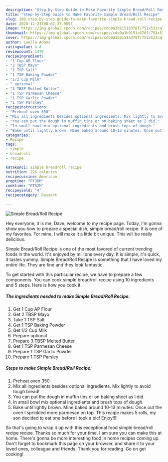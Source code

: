 ```yaml
---
description: "Step-by-Step Guide to Make Favorite Simple Bread/Roll Recipe"
title: "Step-by-Step Guide to Make Favorite Simple Bread/Roll Recipe"
slug: 108-step-by-step-guide-to-make-favorite-simple-bread-roll-recipe
date: 2020-12-23T08:07:37.959Z
image: https://img-global.cpcdn.com/recipes/cdb0a1b9151a378f/751x532cq70/simple-breadroll-recipe-recipe-main-photo.jpg
thumbnail: https://img-global.cpcdn.com/recipes/cdb0a1b9151a378f/751x532cq70/simple-breadroll-recipe-recipe-main-photo.jpg
cover: https://img-global.cpcdn.com/recipes/cdb0a1b9151a378f/751x532cq70/simple-breadroll-recipe-recipe-main-photo.jpg
author: Luella Adams
ratingvalue: 4.8
reviewcount: 1470
recipeingredient:
- "1 Cup AP Flour"
- "2 TBSP Mayo"
- "1 TSP Salt"
- "1 TSP Baking Powder"
- "1/2 Cup Milk"
- " optional"
- "3 TBSP Melted Butter"
- "1 TSP Parmesan Cheese"
- "1 TSP Garlic Powder"
- "1 TSP Parsley"
recipeinstructions:
- "Preheat oven 350"
- "Mix all ingredients besides optional ingredients. Mix lightly to avoid tough bread!"
- "You can put the dough in muffin tins or on baking sheet as I did."
- "In small bowl mix optional ingredients and brush tops of dough."
- "Bake until lightly brown. Mine baked around 10-13 minutes. Once out the oven I sprinkled more parmesan on top. This recipe makes 5 rolls, my son decided to eat one before I took a pic! Enjoy!!!!"
categories:
- Recipe
tags:
- simple
- breadroll
- recipe

katakunci: simple breadroll recipe 
nutrition: 226 calories
recipecuisine: American
preptime: "PT38M"
cooktime: "PT52M"
recipeyield: "4"
recipecategory: Dessert

---
```



![Simple Bread/Roll Recipe](https://img-global.cpcdn.com/recipes/cdb0a1b9151a378f/751x532cq70/simple-breadroll-recipe-recipe-main-photo.jpg)

Hey everyone, it is me, Dave, welcome to my recipe page. Today, I'm gonna show you how to prepare a special dish, simple bread/roll recipe. It is one of my favorites. For mine, I will make it a little bit unique. This will be really delicious.

Simple Bread/Roll Recipe is one of the most favored of current trending foods in the world. It's enjoyed by millions every day. It is simple, it's quick, it tastes yummy. Simple Bread/Roll Recipe is something that I have loved my entire life. They are fine and they look fantastic.




To get started with this particular recipe, we have to prepare a few components. You can cook simple bread/roll recipe using 10 ingredients and 5 steps. Here is how you cook it.

<!--inarticleads1-->

##### The ingredients needed to make Simple Bread/Roll Recipe:

1. Get 1 Cup AP Flour
1. Get 2 TBSP Mayo
1. Take 1 TSP Salt
1. Get 1 TSP Baking Powder
1. Get 1/2 Cup Milk
1. Prepare  optional
1. Prepare 3 TBSP Melted Butter
1. Get 1 TSP Parmesan Cheese
1. Prepare 1 TSP Garlic Powder
1. Prepare 1 TSP Parsley




<!--inarticleads2-->

##### Steps to make Simple Bread/Roll Recipe:

1. Preheat oven 350
1. Mix all ingredients besides optional ingredients. Mix lightly to avoid tough bread!
1. You can put the dough in muffin tins or on baking sheet as I did.
1. In small bowl mix optional ingredients and brush tops of dough.
1. Bake until lightly brown. Mine baked around 10-13 minutes. Once out the oven I sprinkled more parmesan on top. This recipe makes 5 rolls, my son decided to eat one before I took a pic! Enjoy!!!!




So that's going to wrap it up with this exceptional food simple bread/roll recipe recipe. Thanks so much for your time. I am sure you can make this at home. There's gonna be more interesting food in home recipes coming up. Don't forget to bookmark this page on your browser, and share it to your loved ones, colleague and friends. Thank you for reading. Go on get cooking!
